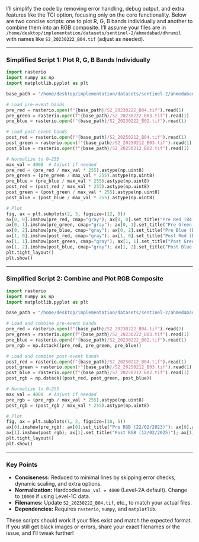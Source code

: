 I’ll simplify the code by removing error handling, debug output, and extra features like the TCI option, focusing only on the core functionality. Below are two concise scripts: one to plot R, G, B bands individually and another to combine them into an RGB composite. I’ll assume your files are in `/home/desktop/implementation/datasets/sentinel-2/ahmedabad/dhrumil` with names like `S2_20230222_B04.tif` (adjust as needed).

---

### Simplified Script 1: Plot R, G, B Bands Individually

```python
import rasterio
import numpy as np
import matplotlib.pyplot as plt

base_path = "/home/desktop/implementation/datasets/sentinel-2/ahmedabad/dhrumil"

# Load pre-event bands
pre_red = rasterio.open(f"{base_path}/S2_20230222_B04.tif").read(1)    # Red
pre_green = rasterio.open(f"{base_path}/S2_20230222_B03.tif").read(1)  # Green
pre_blue = rasterio.open(f"{base_path}/S2_20230222_B02.tif").read(1)   # Blue

# Load post-event bands
post_red = rasterio.open(f"{base_path}/S2_20250212_B04.tif").read(1)   # Red
post_green = rasterio.open(f"{base_path}/S2_20250212_B03.tif").read(1) # Green
post_blue = rasterio.open(f"{base_path}/S2_20250212_B02.tif").read(1)  # Blue

# Normalize to 0–255
max_val = 4000  # Adjust if needed
pre_red = (pre_red / max_val * 255).astype(np.uint8)
pre_green = (pre_green / max_val * 255).astype(np.uint8)
pre_blue = (pre_blue / max_val * 255).astype(np.uint8)
post_red = (post_red / max_val * 255).astype(np.uint8)
post_green = (post_green / max_val * 255).astype(np.uint8)
post_blue = (post_blue / max_val * 255).astype(np.uint8)

# Plot
fig, ax = plt.subplots(2, 3, figsize=(12, 8))
ax[0, 0].imshow(pre_red, cmap="gray"); ax[0, 0].set_title("Pre Red (B4)"); ax[0, 0].axis("off")
ax[0, 1].imshow(pre_green, cmap="gray"); ax[0, 1].set_title("Pre Green (B3)"); ax[0, 1].axis("off")
ax[0, 2].imshow(pre_blue, cmap="gray"); ax[0, 2].set_title("Pre Blue (B2)"); ax[0, 2].axis("off")
ax[1, 0].imshow(post_red, cmap="gray"); ax[1, 0].set_title("Post Red (B4)"); ax[1, 0].axis("off")
ax[1, 1].imshow(post_green, cmap="gray"); ax[1, 1].set_title("Post Green (B3)"); ax[1, 1].axis("off")
ax[1, 2].imshow(post_blue, cmap="gray"); ax[1, 2].set_title("Post Blue (B2)"); ax[1, 2].axis("off")
plt.tight_layout()
plt.show()
```

---

### Simplified Script 2: Combine and Plot RGB Composite

```python
import rasterio
import numpy as np
import matplotlib.pyplot as plt

base_path = "/home/desktop/implementation/datasets/sentinel-2/ahmedabad/dhrumil"

# Load and combine pre-event bands
pre_red = rasterio.open(f"{base_path}/S2_20230222_B04.tif").read(1)
pre_green = rasterio.open(f"{base_path}/S2_20230222_B03.tif").read(1)
pre_blue = rasterio.open(f"{base_path}/S2_20230222_B02.tif").read(1)
pre_rgb = np.dstack((pre_red, pre_green, pre_blue))

# Load and combine post-event bands
post_red = rasterio.open(f"{base_path}/S2_20250212_B04.tif").read(1)
post_green = rasterio.open(f"{base_path}/S2_20250212_B03.tif").read(1)
post_blue = rasterio.open(f"{base_path}/S2_20250212_B02.tif").read(1)
post_rgb = np.dstack((post_red, post_green, post_blue))

# Normalize to 0–255
max_val = 4000  # Adjust if needed
pre_rgb = (pre_rgb / max_val * 255).astype(np.uint8)
post_rgb = (post_rgb / max_val * 255).astype(np.uint8)

# Plot
fig, ax = plt.subplots(1, 2, figsize=(10, 5))
ax[0].imshow(pre_rgb); ax[0].set_title("Pre RGB (22/02/2023)"); ax[0].axis("off")
ax[1].imshow(post_rgb); ax[1].set_title("Post RGB (12/02/2025)"); ax[1].axis("off")
plt.tight_layout()
plt.show()
```

---

### Key Points
- **Conciseness:** Reduced to minimal lines by skipping error checks, dynamic scaling, and extra options.
- **Normalization:** Hardcoded `max_val = 4000` (Level-2A default). Change to `10000` if using Level-1C data.
- **Filenames:** Update `S2_20230222_B04.tif`, etc., to match your actual files.
- **Dependencies:** Requires `rasterio`, `numpy`, and `matplotlib`.

These scripts should work if your files exist and match the expected format. If you still get black images or errors, share your exact filenames or the issue, and I’ll tweak further!
